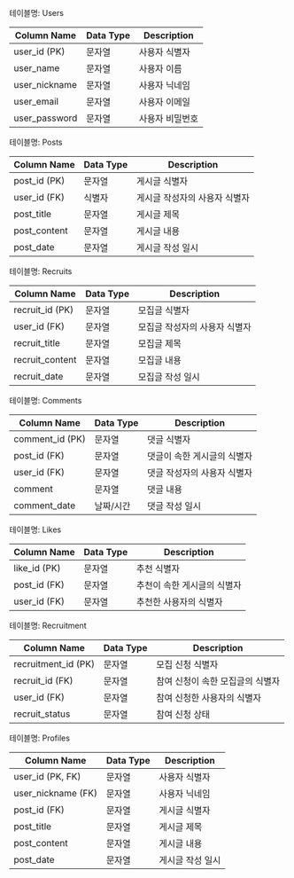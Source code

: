 테이블명: Users

| Column Name   | Data Type    | Description               |
|---------------|--------------|---------------------------|
| user_id (PK)  | 문자열      | 사용자 식별자             |
| user_name     | 문자열       | 사용자 이름                |
| user_nickname | 문자열       | 사용자 닉네임              |
| user_email    | 문자열       | 사용자 이메일              |
| user_password | 문자열       | 사용자 비밀번호           |

테이블명: Posts

| Column Name | Data Type  | Description               |
|-------------|------------|---------------------------|
| post_id (PK)| 문자열     | 게시글 식별자             |
| user_id (FK)| 식별자     | 게시글 작성자의 사용자 식별자 |
| post_title  | 문자열     | 게시글 제목                |
| post_content| 문자열     | 게시글 내용                |
| post_date   | 문자열 | 게시글 작성 일시           |

테이블명: Recruits

| Column Name    | Data Type  | Description               |
|----------------|------------|---------------------------|
| recruit_id (PK)| 문자열     | 모집글 식별자             |
| user_id (FK)   | 문자열     | 모집글 작성자의 사용자 식별자 |
| recruit_title  | 문자열     | 모집글 제목                |
| recruit_content| 문자열     | 모집글 내용                |
| recruit_date   | 문자열 | 모집글 작성 일시           |

테이블명: Comments

| Column Name    | Data Type  | Description               |
|----------------|------------|---------------------------|
| comment_id (PK)| 문자열     | 댓글 식별자               |
| post_id (FK)   | 문자열     | 댓글이 속한 게시글의 식별자  |
| user_id (FK)   | 문자열     | 댓글 작성자의 사용자 식별자 |
| comment        | 문자열     | 댓글 내용                |
| comment_date   | 날짜/시간 | 댓글 작성 일시           |

테이블명: Likes

| Column Name | Data Type | Description                     |
|-------------|-----------|---------------------------------|
| like_id (PK)| 문자열    | 추천 식별자                     |
| post_id (FK)| 문자열    | 추천이 속한 게시글의 식별자        |
| user_id (FK)| 문자열    | 추천한 사용자의 식별자             |

테이블명: Recruitment

| Column Name       | Data Type  | Description                        |
|-------------------|------------|------------------------------------|
| recruitment_id (PK)| 문자열     | 모집 신청 식별자                   |
| recruit_id (FK)   | 문자열     | 참여 신청이 속한 모집글의 식별자       |
| user_id (FK)      | 문자열     | 참여 신청한 사용자의 식별자            |
| recruit_status    | 문자열     | 참여 신청 상태                     |

테이블명: Profiles

| Column Name   | Data Type  | Description                |
|---------------|------------|----------------------------|
| user_id (PK, FK)| 문자열    | 사용자 식별자                |
| user_nickname (FK)| 문자열    | 사용자 닉네임               |
| post_id (FK)  | 문자열     | 게시글 식별자                |
| post_title    | 문자열     | 게시글 제목                 |
| post_content  | 문자열     | 게시글 내용                 |
| post_date     | 문자열 | 게시글 작성 일시            |
